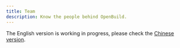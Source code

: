 ```yaml
---
title: Team
description: Know the people behind OpenBuild.
---
```


The English version is working in progress, please check the [Chinese version](/eco/zh/guides/team/).
